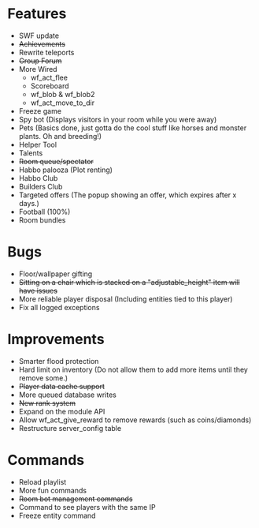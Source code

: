 Features
==================
* SWF update
* ~~Achievements~~
* Rewrite teleports
* ~~Group Forum~~
* More Wired
    - wf_act_flee
    - Scoreboard
    - wf_blob & wf_blob2 
    - wf_act_move_to_dir
* Freeze game
* Spy bot (Displays visitors in your room while you were away)
* Pets (Basics done, just gotta do the cool stuff like horses and monster plants. Oh and breeding!)
* Helper Tool 
* Talents
* ~~Room queue/spectator~~
* Habbo palooza (Plot renting)
* Habbo Club
* Builders Club
* Targeted offers (The popup showing an offer, which expires after x days.)
* Football (100%)
* Room bundles

Bugs
==================
* Floor/wallpaper gifting
* ~~Sitting on a chair which is stacked on a "adjustable_height" item will have issues~~
* More reliable player disposal (Including entities tied to this player)
* Fix all logged exceptions 

Improvements
==================
* Smarter flood protection 
* Hard limit on inventory (Do not allow them to add more items until they remove some.)
* ~~Player data cache support~~
* More queued database writes
* ~~New rank system~~
* Expand on the module API
* Allow wf_act_give_reward to remove rewards (such as coins/diamonds)
* Restructure server_config table 

Commands
==================
* Reload playlist
* More fun commands
* ~~Room bot management commands~~
* Command to see players with the same IP
* Freeze entity command 

